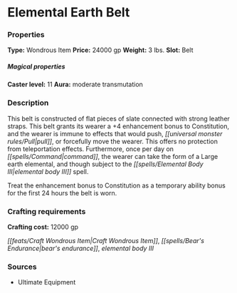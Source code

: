 ﻿---
Title: "Elemental Earth Belt"
Type: "Wondrous Item"
Price: "24000 gp"
Weight: "3 lbs."
Slot: "Belt"
Caster level: "11"
Aura: "moderate transmutation"
Description: |
  "This belt is constructed of flat pieces of slate connected with strong leather straps. This belt grants its wearer a +4 enhancement bonus to Constitution, and the wearer is immune to effects that would push, pull, or forcefully move the wearer. This offers no protection from teleportation effects. Furthermore, once per day on command, the wearer can take the form of a Large earth elemental, and though subject to the _elemental body III_ spell.
  Treat the enhancement bonus to Constitution as a temporary ability bonus for the first 24 hours the belt is worn."
Crafting cost: "12000 gp"
Sources: "['Ultimate Equipment']"
---

# Elemental Earth Belt

### Properties

**Type:** Wondrous Item **Price:** 24000 gp **Weight:** 3 lbs. **Slot:** Belt

##### Magical properties

**Caster level:** 11 **Aura:** moderate transmutation

### Description

This belt is constructed of flat pieces of slate connected with strong leather straps. This belt grants its wearer a +4 enhancement bonus to Constitution, and the wearer is immune to effects that would push, _[[universal monster rules/Pull|pull]]_, or forcefully move the wearer. This offers no protection from teleportation effects. Furthermore, once per day on _[[spells/Command|command]]_, the wearer can take the form of a Large earth elemental, and though subject to the _[[spells/Elemental Body III|elemental body III]]_ spell.

Treat the enhancement bonus to Constitution as a temporary ability bonus for the first 24 hours the belt is worn.

### Crafting requirements

**Crafting cost:** 12000 gp

_[[feats/Craft Wondrous Item|Craft Wondrous Item]]_, _[[spells/Bear's Endurance|bear's endurance]]_, _elemental body III_

### Sources

* Ultimate Equipment